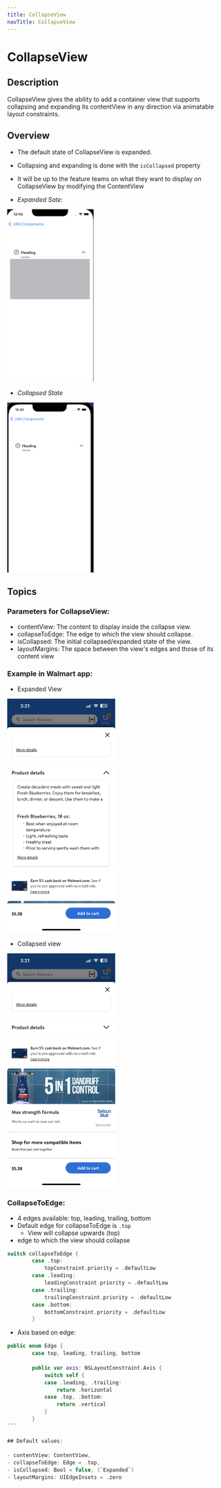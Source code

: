 ```yaml
---
title: CollapseView
navTitle: CollapseView
---
```


# CollapseView

## Description

CollapseView gives the ability to add a container view that supports collapsing and expanding its contentView in any direction via animatable layout constraints.

## Overview

- The default state of CollapseView is expanded.
- Collapsing and expanding is done with the `isCollapsed` property
- It will be up to the feature teams on what they want to display on CollapseView by modifying the ContentView

- *Expanded Sate:*
<img src="images/collapseView1.png" width="200" />

- *Collapsed State*
<img src="images/collapseView2.png" width="200" />


## Topics

### Parameters for CollapseView:

- contentView: The content to display inside the collapse view.
- collapseToEdge: The edge to which the view should collapse.
- isCollapsed: The initial collapsed/expanded state of the view.
- layoutMargins: The space between the view's edges and those of its content view


### Example in Walmart app:

- Expanded View

<img src="images/collapseEx1.png" width="250" />

- Collapsed view

<img src="images/collapseEx2.png" width="250" />


### CollapseToEdge:

- 4 edges available: top, leading, trailing, bottom
- Default edge for collapseToEdge is `.top`
  - View will collapse upwards (top)
- edge to which the view should collapse

```swift
switch collapseToEdge {
        case .top:
            topConstraint.priority = .defaultLow
        case .leading:
            leadingConstraint.priority = .defaultLow
        case .trailing:
            trailingConstraint.priority = .defaultLow
        case .bottom:
            bottomConstraint.priority = .defaultLow
        }
```
- Axis based on edge:
````swift
public enum Edge {
        case top, leading, trailing, bottom

        public var axis: NSLayoutConstraint.Axis {
            switch self {
            case .leading, .trailing:
                return .horizontal
            case .top, .bottom:
                return .vertical
            }
        }
```

## Default values:

- contentView: ContentView,
- collapseToEdge: Edge = .top,
- isCollapsed: Bool = false, (`Expanded`)
- layoutMargins: UIEdgeInsets = .zero
